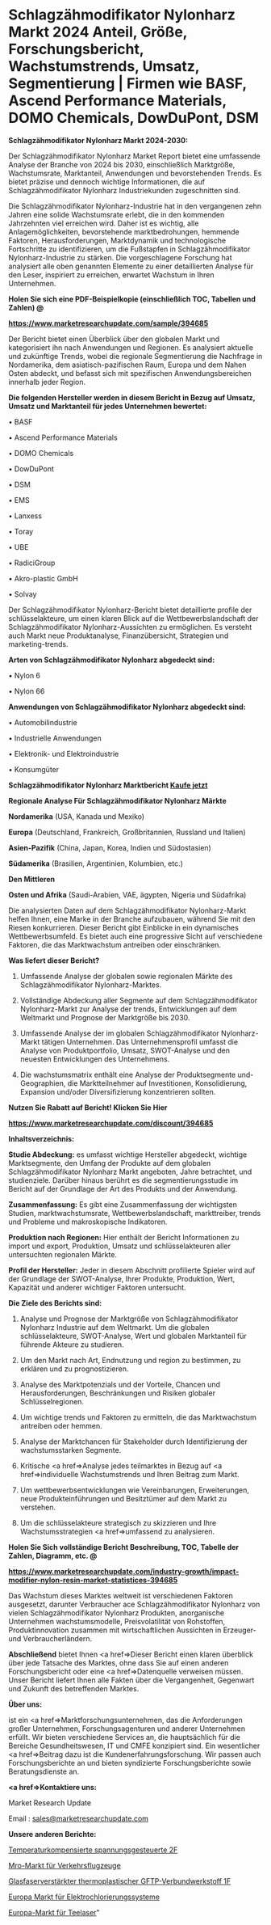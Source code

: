 # Schlagzähmodifikator Nylonharz Markt 2024 Anteil, Größe, Forschungsbericht, Wachstumstrends, Umsatz, Segmentierung | Firmen wie BASF, Ascend Performance Materials, DOMO Chemicals, DowDuPont, DSM

<strong>Schlagzähmodifikator Nylonharz Markt 2024-2030:</strong>

Der Schlagzähmodifikator Nylonharz Market Report bietet eine umfassende Analyse der Branche von 2024 bis 2030, einschließlich Marktgröße, Wachstumsrate, Marktanteil, Anwendungen und bevorstehenden Trends. Es bietet präzise und dennoch wichtige Informationen, die auf Schlagzähmodifikator Nylonharz Industriekunden zugeschnitten sind.

Die Schlagzähmodifikator Nylonharz-Industrie hat in den vergangenen zehn Jahren eine solide Wachstumsrate erlebt, die in den kommenden Jahrzehnten viel erreichen wird. Daher ist es wichtig, alle Anlagemöglichkeiten, bevorstehende marktbedrohungen, hemmende Faktoren, Herausforderungen, Marktdynamik und technologische Fortschritte zu identifizieren, um die Fußstapfen in Schlagzähmodifikator Nylonharz-Industrie zu stärken. Die vorgeschlagene Forschung hat analysiert alle oben genannten Elemente zu einer detaillierten Analyse für den Leser, inspiriert zu erreichen, erwartet Wachstum in Ihren Unternehmen.



<strong>Holen Sie sich eine PDF-Beispielkopie (einschließlich TOC, Tabellen und Zahlen) @
</strong>

<strong><a href=https://www.marketresearchupdate.com/sample/394685>

<strong>https://www.marketresearchupdate.com/sample/394685</u></font></a></strong></strong>

Der Bericht bietet einen Überblick über den globalen Markt und kategorisiert ihn nach Anwendungen und Regionen. Es analysiert aktuelle und zukünftige Trends, wobei die regionale Segmentierung die Nachfrage in Nordamerika, dem asiatisch-pazifischen Raum, Europa und dem Nahen Osten abdeckt, und befasst sich mit spezifischen Anwendungsbereichen innerhalb jeder Region.



<strong>Die folgenden Hersteller werden in diesem Bericht in Bezug auf Umsatz, Umsatz und Marktanteil für jedes Unternehmen bewertet:</strong>

• BASF

• Ascend Performance Materials

• DOMO Chemicals

• DowDuPont

• DSM

• EMS

• Lanxess

• Toray

• UBE

• RadiciGroup

• Akro-plastic GmbH

• Solvay

Der Schlagzähmodifikator Nylonharz-Bericht bietet detaillierte profile der schlüsselakteure, um einen klaren Blick auf die Wettbewerbslandschaft der Schlagzähmodifikator Nylonharz-Aussichten zu ermöglichen. Es versteht auch Markt neue Produktanalyse, Finanzübersicht, Strategien und marketing-trends.



<strong>Arten von Schlagzähmodifikator Nylonharz abgedeckt sind:</strong>

• Nylon 6

• Nylon 66



<strong>Anwendungen von Schlagzähmodifikator Nylonharz abgedeckt sind:</strong>

• Automobilindustrie

• Industrielle Anwendungen

• Elektronik- und Elektroindustrie

• Konsumgüter



<strong>Schlagzähmodifikator Nylonharz Marktbericht <a href=https://www.marketresearchupdate.com/buynow/394685>Kaufe jetzt</a></strong>



<strong>Regionale Analyse Für Schlagzähmodifikator Nylonharz Märkte</strong>



<strong>Nordamerika</strong> (USA, Kanada und Mexiko)



<strong>Europa</strong> (Deutschland, Frankreich, Großbritannien, Russland und Italien)



<strong>Asien-Pazifik</strong> (China, Japan, Korea, Indien und Südostasien)



<strong>Südamerika</strong> (Brasilien, Argentinien, Kolumbien, etc.)



<strong>Den Mittleren</strong> 

<strong>Osten und Afrika</strong> (Saudi-Arabien, VAE, ägypten, Nigeria und Südafrika)

Die analysierten Daten auf dem Schlagzähmodifikator Nylonharz-Markt helfen Ihnen, eine Marke in der Branche aufzubauen, während Sie mit den Riesen konkurrieren. Dieser Bericht gibt Einblicke in ein dynamisches Wettbewerbsumfeld. Es bietet auch eine progressive Sicht auf verschiedene Faktoren, die das Marktwachstum antreiben oder einschränken.



<strong>Was liefert dieser Bericht?</strong>

1. Umfassende Analyse der globalen sowie regionalen Märkte des Schlagzähmodifikator Nylonharz-Marktes.

2. Vollständige Abdeckung aller Segmente auf dem Schlagzähmodifikator Nylonharz-Markt zur Analyse der trends, Entwicklungen auf dem Weltmarkt und Prognose der Marktgröße bis 2030.

3. Umfassende Analyse der im globalen Schlagzähmodifikator Nylonharz-Markt tätigen Unternehmen. Das Unternehmensprofil umfasst die Analyse von Produktportfolio, Umsatz, SWOT-Analyse und den neuesten Entwicklungen des Unternehmens.

4. Die wachstumsmatrix enthält eine Analyse der Produktsegmente und-Geographien, die Marktteilnehmer auf Investitionen, Konsolidierung, Expansion und/oder Diversifizierung konzentrieren sollten.



<strong>Nutzen Sie Rabatt auf Bericht! Klicken Sie Hier
</strong>

<strong><a href=https://www.marketresearchupdate.com/discount/394685>https://www.marketresearchupdate.com/discount/394685</b></u></font></strong></a>



<strong>Inhaltsverzeichnis:</strong>



<strong>Studie Abdeckung:</strong> es umfasst wichtige Hersteller abgedeckt, wichtige Marktsegmente, den Umfang der Produkte auf dem globalen Schlagzähmodifikator Nylonharz Markt angeboten, Jahre betrachtet, und studienziele. Darüber hinaus berührt es die segmentierungsstudie im Bericht auf der Grundlage der Art des Produkts und der Anwendung.



<strong>Zusammenfassung:</strong> Es gibt eine Zusammenfassung der wichtigsten Studien, marktwachstumsrate, Wettbewerbslandschaft, markttreiber, trends und Probleme und makroskopische Indikatoren.



<strong>Produktion nach Regionen:</strong> Hier enthält der Bericht Informationen zu import und export, Produktion, Umsatz und schlüsselakteuren aller untersuchten regionalen Märkte.



<strong>Profil der Hersteller:</strong> Jeder in diesem Abschnitt profilierte Spieler wird auf der Grundlage der SWOT-Analyse, Ihrer Produkte, Produktion, Wert, Kapazität und anderer wichtiger Faktoren untersucht.



<strong>Die Ziele des Berichts sind:</strong>

1) Analyse und Prognose der Marktgröße von Schlagzähmodifikator Nylonharz Industrie auf dem Weltmarkt.
Um die globalen schlüsselakteure, SWOT-Analyse, Wert und globalen Marktanteil für führende Akteure zu studieren.

2) Um den Markt nach Art, Endnutzung und region zu bestimmen, zu erklären und zu prognostizieren.

3) Analyse des Marktpotenzials und der Vorteile, Chancen und Herausforderungen, Beschränkungen und Risiken globaler Schlüsselregionen.

4) Um wichtige trends und Faktoren zu ermitteln, die das Marktwachstum antreiben oder hemmen.

5) Analyse der Marktchancen für Stakeholder durch Identifizierung der wachstumsstarken Segmente.

6) Kritische <a href=>Analyse</a> jedes teilmarktes in Bezug auf <a href=>individuelle</a> Wachstumstrends und Ihren Beitrag zum Markt.

7) Um wettbewerbsentwicklungen wie Vereinbarungen, Erweiterungen, neue Produkteinführungen und Besitztümer auf dem Markt zu verstehen.

8) Um die schlüsselakteure strategisch zu skizzieren und Ihre Wachstumsstrategien <a href=>umfassend</a> zu analysieren.



<strong>Holen Sie Sich vollständige Bericht Beschreibung, TOC, Tabelle der Zahlen, Diagramm, etc. @ </strong>

<strong><a href=https://www.marketresearchupdate.com/industry-growth/impact-modifier-nylon-resin-market-statistices-394685>https://www.marketresearchupdate.com/industry-growth/impact-modifier-nylon-resin-market-statistices-394685</a></font></strong>

Das Wachstum dieses Marktes weltweit ist verschiedenen Faktoren ausgesetzt, darunter Verbraucher ace Schlagzähmodifikator Nylonharz von vielen Schlagzähmodifikator Nylonharz Produkten, anorganische Unternehmen wachstumsmodelle, Preisvolatilität von Rohstoffen, Produktinnovation zusammen mit wirtschaftlichen Aussichten in Erzeuger-und Verbraucherländern.



<strong>Abschließend</strong> bietet Ihnen <a href=>Dieser</a> Bericht einen klaren überblick über jede Tatsache des Marktes, ohne dass Sie auf einen anderen Forschungsbericht oder eine <a href=>Datenquelle</a> verweisen müssen. Unser Bericht liefert Ihnen alle Fakten über die Vergangenheit, Gegenwart und Zukunft des betreffenden Marktes.



<strong>Über uns:</strong>

 ist ein <a href=>Marktfors</a>chungsunternehmen, das die Anforderungen großer Unternehmen, Forschungsagenturen und anderer Unternehmen erfüllt. Wir bieten verschiedene Services an, die hauptsächlich für die Bereiche Gesundheitswesen, IT und CMFE konzipiert sind. Ein wesentlicher <a href=>Beitrag</a> dazu ist die Kundenerfahrungsforschung. Wir passen auch Forschungsberichte an und bieten syndizierte Forschungsberichte sowie Beratungsdienste an.



<strong><a href=>Kontaktiere uns:</a></strong>

Market Research Update

Email : sales@marketresearchupdate.com



<strong>Unsere anderen Berichte:</strong>

<a href=https://www.linkedin.com/pulse/temperature-compensated-voltage-controlled-2f>Temperaturkompensierte spannungsgesteuerte 2F</a>

<a href=https://www.linkedin.com/pulse/commercial-aircraft-mro-market-size-emerging>Mro-Markt für Verkehrsflugzeuge</a>

<a href=https://www.linkedin.com/pulse/glass-fiber-reinforced-thermo-plastic-gfrtp-composite-1f>Glasfaserverstärkter thermoplastischer GFTP-Verbundwerkstoff 1F</a>

<a href=https://www.linkedin.com/pulse/europe-electrochlorination-systems-market-2023>Europa Markt für Elektrochlorierungssysteme</a>

<a href=https://www.linkedin.com/pulse/europe-tea-lasers-market-2023-current-future-trends-par>Europa-Markt für Teelaser</a>"
